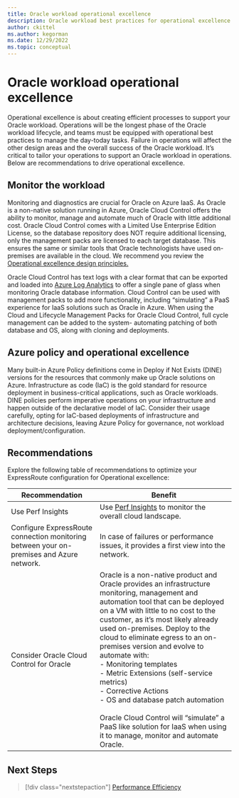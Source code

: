 ```yaml
---
title: Oracle workload operational excellence
description: Oracle workload best practices for operational excellence
author: ckittel
ms.author: kegorman
ms.date: 12/29/2022
ms.topic: conceptual
---
```

# Oracle workload operational excellence

Operational excellence is about creating efficient processes to support your Oracle workload. Operations will be the longest phase of the Oracle workload lifecycle, and teams must be equipped with operational best practices to manage the day-today tasks. Failure in operations will affect the other design areas and the overall success of the Oracle workload. It’s critical to tailor your operations to support an Oracle workload in operations. Below are recommendations to drive operational excellence.

## Monitor the workload

Monitoring and diagnostics are crucial for Oracle on Azure IaaS. As Oracle is a non-native solution running in Azure, Oracle Cloud Control offers the ability to monitor, manage and automate much of Oracle with little additional cost. Oracle Cloud Control comes with a Limited Use Enterprise Edition License, so the database repository does NOT require additional licensing, only the management packs are licensed to each target database. This ensures the same or similar tools that Oracle technologists have used on-premises are available in the cloud. We recommend you review the [Operational excellence design principles.](../devops/principles.md)

Oracle Cloud Control has text logs with a clear format that can be exported and loaded into [Azure Log Analytics](/azure/azure-monitor/logs/log-analytics-overview) to offer a single pane of glass when monitoring Oracle database information. Cloud Control can be used with management packs to add more functionality, including “simulating” a PaaS experience for IaaS solutions such as Oracle in Azure. When using the Cloud and Lifecycle Management Packs for Oracle Cloud Control, full cycle management can be added to the system- automating patching of both database and OS, along with cloning and deployments.

## Azure policy and operational excellence

Many built-in Azure Policy definitions come in Deploy if Not Exists (DINE) versions for the resources that commonly make up Oracle solutions on Azure. Infrastructure as code (IaC) is the gold standard for resource deployment in business-critical applications, such as Oracle workloads. DINE policies perform imperative operations on your infrastructure and happen outside of the declarative model of IaC. Consider their usage carefully, opting for IaC-based deployments of infrastructure and architecture decisions, leaving Azure Policy for governance, not workload deployment/configuration.

## Recommendations

Explore the following table of recommendations to optimize your ExpressRoute configuration for Operational excellence:

| Recommendation | Benefit |
| --- | --- |
| Use Perf Insights | Use [Perf Insights](/troubleshoot/azure/virtual-machines/how-to-use-perfinsights) to monitor the overall cloud landscape.|
| Configure ExpressRoute connection monitoring between your on-premises and Azure network. | In case of failures or performance issues, it provides a first view into the network. |
| Consider Oracle Cloud Control for Oracle |Oracle is a non-native product and Oracle provides an infrastructure monitoring, management and automation tool that can be deployed on a VM with little to no cost to the customer, as it’s most likely already used on-premises. Deploy to the cloud to eliminate egress to an on-premises version and evolve to automate with: <br>- Monitoring templates <br>- Metric Extensions (self-service metrics) <br> - Corrective Actions <br> - OS and database patch automation <br/><br/> Oracle Cloud Control will “simulate” a PaaS like solution for IaaS when using it to manage, monitor and automate Oracle.|

## Next Steps

>[!div class="nextstepaction"]
>[Performance Efficiency](./performance-efficiency.md)
